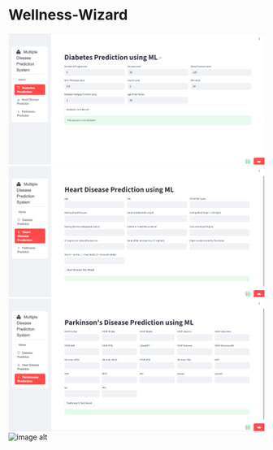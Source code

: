 # Wellness-Wizard





![image alt](https://github.com/pritisha24/WellNessWizard/blob/3bf8fc82f84211d9fdc248e586239987c289f5e5/Screenshot%202025-10-16%20184738.png)
![image alt](https://github.com/pritisha24/WellNessWizard/blob/ec62fbad2579e665d662d13ab1d4af706b48e22c/Screenshot%202025-10-16%20184306.png)
![image alt](https://github.com/pritisha24/WellNessWizard/blob/5b9f066af921b076136755729e42a62f206a3d55/Screenshot%202025-10-16%20184802.png)
![image alt]()




